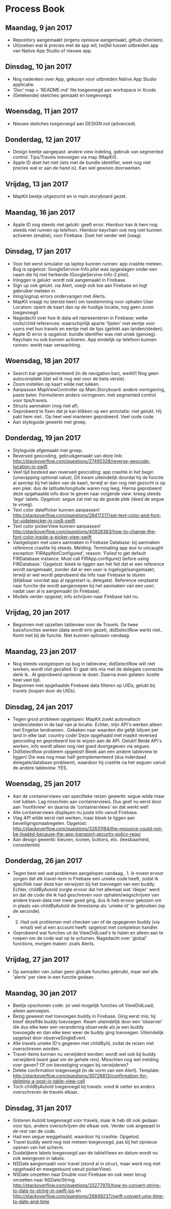 # Process Book

## Maandag, 9 jan 2017
- Repository aangemaakt (ergens opnieuw aangemaakt, github checken).
- Uitzoeken wat ik precies met de app wil; twijfel tussen uitbreiden app van Native App Studio of nieuwe app.

## Dinsdag, 10 jan 2017
- Nog nadenken over App, gekozen voor uitbreiden Native App Studio applicatie.
- 'Doc' map + 'README.md' file toegevoegd aan workspace in Xcode.
- (Getekende) sketches gemaakt en toegevoegd.

## Woensdag, 11 jan 2017
- Nieuwe sketches toegevoegd aan DESIGN.md (advanced).

## Donderdag, 12 jan 2017
- Design beetje aangepast: andere view indeling, gebruik van segmented control. Tips/Travels toevoegen via map (MapKit).
- Apple ID doet het niet (iets met de bundle identifier, weet nog niet precies wat er aan de hand is). Kan wel gewoon doorwerken.

## Vrijdag, 13 jan 2017
- MapKit beetje uitgezocht en in main.storyboard gezet.

## Maandag, 16 jan 2017
- Apple ID nog steeds niet gelukt: geeft error. Hierdoor kan ik hem nog steeds niet runnen  op telefoon. Hierdoor keychain ook nog niet kunnen activeren (enable), voor Firebase. Doet het verder wel (vaag).

## Dinsdag, 17 jan 2017
- Voor het eerst simulator op laptop kunnen runnen: app crashte meteen. Bug is opgelost: GoogleService-Info.plist was opgeslagen onder een naam die hij niet herkende (GoogleServive-Info-2.plist).
- Inloggen is gelukt: wordt ook aangemaakt in Firebase.
- Sign up ook gelukt: via Alert, voegt ook toe aan Firebase en logt gebruiker meteen in.
- Inlog/signup errors ondervangen met Alerts.
- MapKit vraagt nu (eerste keer) om toestemming voor ophalen User Location: opent de kaart dan op de huidige locatie, nog geen zoom toegevoegd
- Nagedacht over hoe ik data wil representeren in Firebase; welke roots/child references: waarschijnlijk aparte 'lijsten' met eentje voor users met hun travels en eentje met de tips (gelinkt aan landen/steden).
- Apple ID error is opgelost: bundle identifier was niet uniek (genoeg). Keychain nu ook kunnen activeren. App eindelijk op telefoon kunnen runnen: werkt naar verwachting.

## Woensdag, 18 jan 2017
- Search bar geimplementeerd (in de navigation bar), werkt!! Nog geen autocomplete (dat wil ik nog wel voor de beta versie). 
- Zoom instellen op kaart wilde niet lukken. 
- Aanpassen MapViewController op Main.Storyboard: andere vormgeving, paste beter. Formulieren anders vormgeven: met segmented control voor tips/travels.
- Structs aanmaken (nog niet af).
- Geprobeerd te fixen dat je kan klikken op een annotatie: niet gelukt. Hij pakt hem niet.. Op heel veel manieren geprobeerd. Veel oude code.
- Aan styleguide gewerkt met groep.

## Donderdag, 19 jan 2017
- Styleguide afgemaakt met groep.
- Reversed geocoding, gebruikgemaakt van deze link: http://stackoverflow.com/questions/27495328/reverse-geocode-location-in-swift
- Veel tijd besteed aan reversed geocoding: app crashte in het begin (unwrapping optional value). Dit kwam uiteindelijk doordat hij de functie al aanriep bij het laden van de kaart, terwijl er dan nog niet gezocht is op een plek: dus de latitude/longitude waren nog leeg. Hierna geprobeerd deze opgehaalde info door te geven naar volgende view: kreeg steeds 'lege' labels. Opgelost: segue zat niet op de goede plek (deed de segue te vroeg).
- Text color datePicker kunnen aanpassen!  http://stackoverflow.com/questions/28417217/set-text-color-and-font-for-uidatepicker-in-ios8-swift
- Text color pickerView kunnen aanpassen! http://stackoverflow.com/questions/40928383/how-to-change-the-font-color-inside-a-picker-view-swift
- Vastgelopen met users aanmaken in Firebase Database: bij aanmaken reference crashte hij steeds. Melding: Terminating app due to uncaught exception 'FIRAppNotConfigured', reason: 'Failed to get default FIRDatabase instance. Must call FIRApp.configure() before using FIRDatabase.' Opgelost: bleek te liggen aan het feit dat er een reference wordt aangemaakt, zonder dat er een user is ingelogd/aangemaakt, terwijl er wel wordt geprobeerd die info naar Firebase te sturen (blijkbaar voordat app al opgestart is; delegate). Reference verplaatst naar functie die wordt aangeroepen bij het aanmaken van een user; nadat user al is aangemaakt (in Firebase).
- Models verder opgezet; info schrijven naar Firebase lukt nu.

## Vrijdag, 20 jan 2017
- Begonnen met opzetten tableview voor de Travels. De twee basisfuncties werken (data wordt erin gezet), didSelectRow werkt niet.. Komt niet bij de functie. Niet kunnen oplossen vandaag.

## Maandag, 23 jan 2017
- Nog steeds vastgelopen op bug in tableview; didSelectRow wilt niet werken; wordt niet gecalled. Er gaat iets mis met de delegate connectie denk ik.. Al geprobeerd opnieuw te doen. Daarna even gelaten: kostte heel veel tijd.
- Begonnen met opgehaalde Firebase data filteren op UIDs; gelukt bij travels (loopen door de UIDs).

## Dinsdag, 24 jan 2017
- Tegen groot probleem opgelopen: MapKit zoekt automatisch landen/steden in de taal van je locatie. Echter, mijn API's werken alleen met Engelse landnamen.. Gekeken naar waarden die gelijk blijven per land in elke taal: country code! Deze opgehaald met mapkit reversed geocoding en geprobeerd toe te wijzen aan de API. Gelukt! Beide APi's werken, info wordt alleen nog niet goed doorgegeven via segues.
- DidSelectRow probleem opgelost! Bleek aan een andere tableview te liggen! Die was nog maar half geimplementeerd (dus inderdaad delegate/database probleem), waardoor hij crashte na het seguen vanuit de andere tableview. YES.

## Woensdag, 25 jan 2017
- Aan de containerviews van specifieke reizen gewerkt: segue wilde maar niet lukken. Lag misschien aan containerviews. Dus geef nu eerst door aan 'hoofdview' en daarna de 'containerviews' en dat werkt wel!
- Alle containerviews displayen nu juiste info vanuit Firebase.
- Vlag API wilde eerst niet werken, maar bleek te liggen aan beveiligingsmaatregelen. Opgelost: http://stackoverflow.com/questions/32631184/the-resource-could-not-be-loaded-because-the-app-transport-security-policy-requi
- Aan design gewerkt: kleuren, iconen, buttons, etc. (leesbaarheid, consistentie)


## Donderdag, 26 jan 2017
- Tegen best wel wat problemen aangelopen vandaag.. 1. ik moest ervoor zorgen dat elk travel-item in Firebase een unieke code heeft, zodat ik specifiek naar deze kan verwijzen bij het toevoegen van een buddy. Echter, childByAutoId zorgte ervoor dat het allemaal wat 'dieper' werd en dat de code die ik had geschreven voor ophalen/wegschrijven van andere travel-data niet meer goed ging, dus ik heb ervoor gekozen om in plaats van childByAutoId de timestamp als 'unieke id' te gebruiken (op de seconde).
- 2. Had ook problemen met checken van of de opgegeven buddy (via email) wel al een account heeft: opgelost met completion handler. 
- Geprobeerd wat functies uit de ViewDidLoad's te halen en alleen aan te roepen om de code wat op te schonen. Nagedacht over 'global' functions, morgen maken: zoals Alerts.

## Vrijdag, 27 jan 2017
- Op aanraden van Julian geen globale functies gebruikt, maar wel alle 'alerts' per view in een functie gedaan.

## Maandag, 30 jan 2017
- Beetje opschonen code: zo veel mogelijk functies uit ViewDidLoad; alleen aanroepen.
- Bezig geweest met toevoegen buddy in Firebase. Ging eerst mis; hij bleef dezelfde buddy toevoegen. Kwam uiteindelijk door een 'observer' die dus elke keer een verandering observede als je een buddy toevoegde en dan elke keer weer de buddy ging toevoegen. Uiteindelijk opgelost door observeSingleEvent.
- Alle travels unieke ID's gegeven met childById, zodat de reizen niet overschreven worden.
- Travel-items kunnen nu verwijderd worden: wordt wel ook bij buddy verwijderd (want gaat om de gehele reis). Misschien nog wel melding over geven? Of om bevestiging vragen bij verwijderen?
- Delete confirmation toegevoegd (in de vorm van een Alert). Template: http://stackoverflow.com/questions/30726813/confirmation-for-deleting-a-post-in-table-view-cell
- Toch childByAutoId toegevoegd bij travels: vond ik netter en anders overschreven de travels elkaar.. 

## Dinsdag, 31 jan 2017
- Gisteren AutoId toegevoegd voor travels, maar ik heb dit ook gedaan voor tips, anders overschrijven die elkaar ook. Verder ook angepast in de rest van de code.
- Had een segue weggehaald, waardoor hij crashte. Opgelost.
- Travel buddy werd nog niet meteen toegevoegd, pas bij het opnieuw openen van het scherm.
- Duidelijkere labels toegevoegd aan de tableViews en datum wordt nu ook weergeven in labels.
- NSDate aangemaakt voor travel (stond al in struct, maar werd nog niet opgehaald en meegestuurd vanuit pickerView).
- NSDate omzetten naar Double voor Firebase en ook weer terug omzetten naar NSDate/String. http://stackoverflow.com/questions/33277970/how-to-convert-string-to-date-to-string-in-swift-ios en http://stackoverflow.com/questions/26849237/swift-convert-unix-time-to-date-and-time
